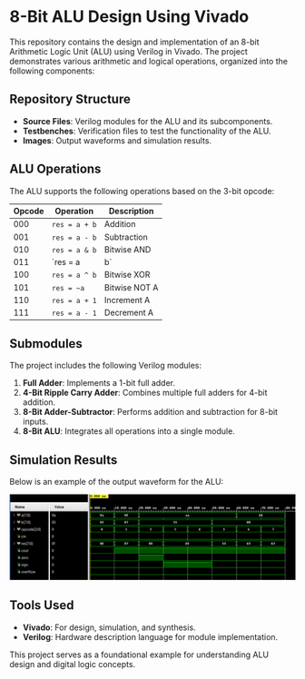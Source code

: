 # 8-Bit ALU Design Using Vivado

This repository contains the design and implementation of an 8-bit Arithmetic Logic Unit (ALU) using Verilog in Vivado. The project demonstrates various arithmetic and logical operations, organized into the following components:

## Repository Structure
- **Source Files**: Verilog modules for the ALU and its subcomponents.
- **Testbenches**: Verification files to test the functionality of the ALU.
- **Images**: Output waveforms and simulation results.

## ALU Operations
The ALU supports the following operations based on the 3-bit opcode:

| Opcode | Operation     | Description      |
|--------|---------------|------------------|
| 000    | `res = a + b` | Addition         |
| 001    | `res = a - b` | Subtraction      |
| 010    | `res = a & b` | Bitwise AND      |
| 011    | `res = a | b` | Bitwise OR       |
| 100    | `res = a ^ b` | Bitwise XOR      |
| 101    | `res = ~a`    | Bitwise NOT A    |
| 110    | `res = a + 1` | Increment A      |
| 111    | `res = a - 1` | Decrement A      |

## Submodules
The project includes the following Verilog modules:
1. **Full Adder**: Implements a 1-bit full adder.
2. **4-Bit Ripple Carry Adder**: Combines multiple full adders for 4-bit addition.
3. **8-Bit Adder-Subtractor**: Performs addition and subtraction for 8-bit inputs.
4. **8-Bit ALU**: Integrates all operations into a single module.

## Simulation Results
Below is an example of the output waveform for the ALU:

![ALU Waveform](/images/alu_wave.png)

## Tools Used
- **Vivado**: For design, simulation, and synthesis.
- **Verilog**: Hardware description language for module implementation.

This project serves as a foundational example for understanding ALU design and digital logic concepts.